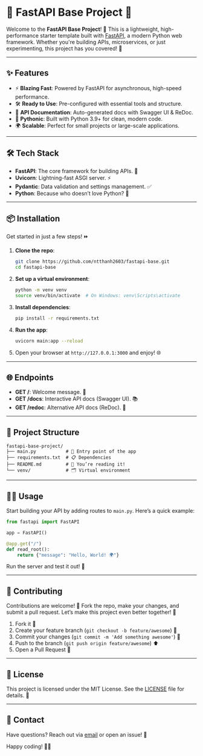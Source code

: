 # 🚀 FastAPI Base Project 🚀

Welcome to the **FastAPI Base Project**! 🎉 This is a lightweight, high-performance starter template built with [FastAPI](https://fastapi.tiangolo.com/), a modern Python web framework. Whether you're building APIs, microservices, or just experimenting, this project has you covered! 🌟

---

## ✨ Features

- ⚡ **Blazing Fast**: Powered by FastAPI for asynchronous, high-speed performance.
- 🛠️ **Ready to Use**: Pre-configured with essential tools and structure.
- 📝 **API Documentation**: Auto-generated docs with Swagger UI & ReDoc.
- 🐍 **Pythonic**: Built with Python 3.9+ for clean, modern code.
- 🌍 **Scalable**: Perfect for small projects or large-scale applications.

---

## 🛠️ Tech Stack

- **FastAPI**: The core framework for building APIs. 🚀
- **Uvicorn**: Lightning-fast ASGI server. ⚡
- **Pydantic**: Data validation and settings management. ✅
- **Python**: Because who doesn’t love Python? 🐍

---

## 📦 Installation

Get started in just a few steps! ⏩

1. **Clone the repo**:

   ```bash
   git clone https://github.com/ntthanh2603/fastapi-base.git
   cd fastapi-base
   ```

2. **Set up a virtual environment**:

   ```bash
   python -m venv venv
   source venv/bin/activate  # On Windows: venv\Scripts\activate
   ```

3. **Install dependencies**:

   ```bash
   pip install -r requirements.txt
   ```

4. **Run the app**:

   ```bash
   uvicorn main:app --reload
   ```

5. Open your browser at `http://127.0.0.1:3000` and enjoy! 🌐

---

## 🌐 Endpoints

- **GET /**: Welcome message. 👋
- **GET /docs**: Interactive API docs (Swagger UI). 📚
- **GET /redoc**: Alternative API docs (ReDoc). 📖

---

## 📂 Project Structure

```
fastapi-base-project/
├── main.py           # 🚀 Entry point of the app
├── requirements.txt  # 📋 Dependencies
├── README.md         # 📝 You’re reading it!
└── venv/             # 🗂️ Virtual environment
```

---

## 🧑‍💻 Usage

Start building your API by adding routes to `main.py`. Here’s a quick example:

```python
from fastapi import FastAPI

app = FastAPI()

@app.get("/")
def read_root():
    return {"message": "Hello, World! 🌍"}
```

Run the server and test it out! 🎯

---

## 🌟 Contributing

Contributions are welcome! 🙌 Fork the repo, make your changes, and submit a pull request. Let’s make this project even better together! 🤝

1. Fork it 🍴
2. Create your feature branch (`git checkout -b feature/awesome`) 🌿
3. Commit your changes (`git commit -m 'Add something awesome'`) 💾
4. Push to the branch (`git push origin feature/awesome`) ⬆️
5. Open a Pull Request 🚀

---

## 📜 License

This project is licensed under the MIT License. See the [LICENSE](LICENSE) file for details. 📝

---

## 💬 Contact

Have questions? Reach out via [email](mailto:tuanthanh2kk4@gmail.com) or open an issue! 📧

Happy coding! 🎉🚀
